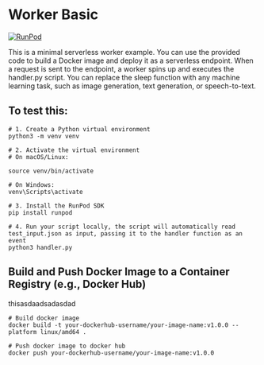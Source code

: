 # Worker Basic
[![RunPod](https://api.runpod.io/badge/TimPietrusky/worker-basic)](https://www.runpod.io/console/hub/TimPietrusky/worker-basic)

This is a minimal serverless worker example. You can use the provided code to build a Docker image and deploy it as a serverless endpoint. When a request is sent to the endpoint, a worker spins up and executes the handler.py script. You can replace the sleep function with any machine learning task, such as image generation, text generation, or speech-to-text.

## To test this:

```
# 1. Create a Python virtual environment
python3 -m venv venv

# 2. Activate the virtual environment
# On macOS/Linux:

source venv/bin/activate

# On Windows:
venv\Scripts\activate

# 3. Install the RunPod SDK
pip install runpod

# 4. Run your script locally, the script will automatically read test_input.json as input, passing it to the handler function as an event
python3 handler.py

```

## Build and Push Docker Image to a Container Registry (e.g., Docker Hub)


thisasdaadsadasdad
```
# Build docker image
docker build -t your-dockerhub-username/your-image-name:v1.0.0 --platform linux/amd64 .

# Push docker image to docker hub
docker push your-dockerhub-username/your-image-name:v1.0.0
```
